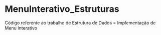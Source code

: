 # MenuInterativo_Estruturas
Código referente ao trabalho de Estrutura de Dados = Implementação de Menu Interativo
